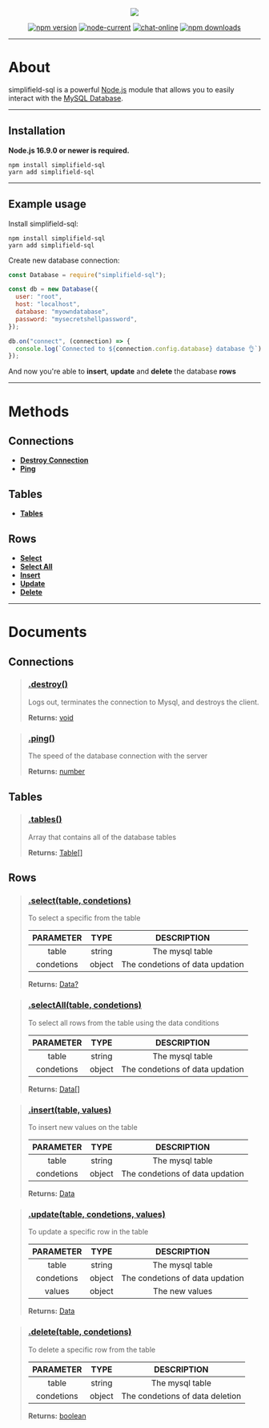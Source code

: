 <div align="center">
  <p>
    <a href="https://www.npmjs.com/package/simplifield-sql" target="_blank"><img src="https://nodei.co/npm/simplifield-sql.png?downloads=true&downloadRank=true&stars=true"></a>
  </p>
	<p>
		<a href="https://www.npmjs.com/package/simplifield-sql"><img src="https://img.shields.io/npm/v/simplifield-sql.svg?maxAge=3600" alt="npm version" /></a>
    <a href="https://nodejs.org/" target="_blank"><img alt="node-current" src="https://img.shields.io/node/v/simplifield-sql?logo=node.js&logoColor=white"></a>
    <a href="https://discord.gg/DmddDKmygG" target="_blank"><img alt="chat-online" src="https://img.shields.io/discord/907619601943244853"></a>
		<a href="https://www.npmjs.com/package/simplifield-sql"><img src="https://img.shields.io/npm/dt/simplifield-sql.svg?maxAge=3600" alt="npm downloads" /></a>
	</p>
</div>

---

# About

simplifield-sql is a powerful [Node.js](https://nodejs.org) module that allows you to easily interact with the
[MySQL Database](https://dev.mysql.com/doc/).

---

## Installation

**Node.js 16.9.0 or newer is required.**

```sh-session
npm install simplifield-sql
yarn add simplifield-sql
```

---

## Example usage

Install simplifield-sql:

```sh-session
npm install simplifield-sql
yarn add simplifield-sql
```

Create new database connection:

```js
const Database = require("simplifield-sql");

const db = new Database({
  user: "root",
  host: "localhost",
  database: "myowndatabase",
  password: "mysecretshellpassword",
});

db.on("connect", (connection) => {
  console.log(`Connected to ${connection.config.database} database 👌`);
});
```

And now you're able to **insert**, **update** and **delete** the database **rows**

---

# Methods

## **Connections**

- **[Destroy Connection](#destroy)**
- **[Ping](#ping)**

## **Tables**

- **[Tables](#tables-2)**

## **Rows**

- **[Select](#selecttable-condetions)**
- **[Select All](#selectalltable-condetions)**
- **[Insert](#inserttable-values)**
- **[Update](#updatetable-condetions-values)**
- **[Delete](#deletetable-condetions)**

---

# Documents

## Connections

> ### [.destroy()](#destroy)
>
> Logs out, terminates the connection to Mysql, and destroys the client.
>
> **Returns:** [void](https://developer.mozilla.org/en-US/docs/Web/JavaScript/Reference/Global_Objects/undefined)

> ### [.ping()](#ping)
>
> The speed of the database connection with the server
>
> **Returns:** [number](https://developer.mozilla.org/en-US/docs/Web/JavaScript/Reference/Global_Objects/Number)

## **Tables**

> ### [.tables()](#tables-2)
>
> Array that contains all of the database tables
>
> **Returns:** [Table[]](##)

## **Rows**

> ### [.select(table, condetions)](#selecttable-condetion)
>
> To select a specific from the table
>
> | PARAMETER  |  TYPE  |           DESCRIPTION           |
> | :--------: | :----: | :-----------------------------: |
> |   table    | string |         The mysql table         |
> | condetions | object | The condetions of data updation |
>
> **Returns:** [Data?](##)

> ### [.selectAll(table, condetions)](#selectalltable-condetion)
>
> To select all rows from the table using the data conditions
>
> | PARAMETER  |  TYPE  |           DESCRIPTION           |
> | :--------: | :----: | :-----------------------------: |
> |   table    | string |         The mysql table         |
> | condetions | object | The condetions of data updation |
>
> **Returns:** [Data[]](##)

> ### [.insert(table, values)](#inserttable-values)
>
> To insert new values on the table
>
> | PARAMETER  |  TYPE  |           DESCRIPTION           |
> | :--------: | :----: | :-----------------------------: |
> |   table    | string |         The mysql table         |
> | condetions | object | The condetions of data updation |
>
> **Returns:** [Data](##)

> ### [.update(table, condetions, values)](#updatetable-condetions-values)
>
> To update a specific row in the table
>
> | PARAMETER  |  TYPE  |           DESCRIPTION           |
> | :--------: | :----: | :-----------------------------: |
> |   table    | string |         The mysql table         |
> | condetions | object | The condetions of data updation |
> |   values   | object |         The new values          |
>
> **Returns:** [Data](##)

> ### [.delete(table, condetions)](#deletetable-condetions)
>
> To delete a specific row from the table
>
> | PARAMETER  |  TYPE  |           DESCRIPTION           |
> | :--------: | :----: | :-----------------------------: |
> |   table    | string |         The mysql table         |
> | condetions | object | The condetions of data deletion |
>
> **Returns:** [boolean](https://developer.mozilla.org/en-US/docs/Web/JavaScript/Reference/Global_Objects/Boolean)
